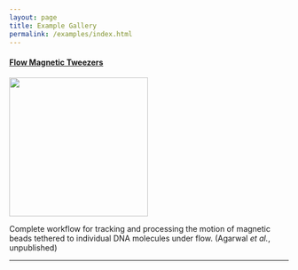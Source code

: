```yaml
---
layout: page
title: Example Gallery
permalink: /examples/index.html
---
```

#### [Flow Magnetic Tweezers](flow-Magnetic-Tweezers)

<kbd>
  <img align='center' src='{{site.baseurl}}/examples/img/index/img1.png' width='250' />
</kbd>

Complete workflow for tracking and processing the motion of magnetic beads tethered to individual DNA molecules under flow. (Agarwal _et al._, unpublished)


---
